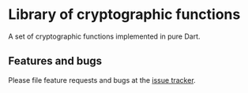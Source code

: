 # Library of cryptographic functions

A set of cryptographic functions implemented in pure Dart.

## Features and bugs

Please file feature requests and bugs at the [issue tracker][tracker].

[tracker]: https://github.com/dart-lang/crypto/issues
